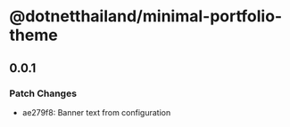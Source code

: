 # @dotnetthailand/minimal-portfolio-theme

## 0.0.1

### Patch Changes

- ae279f8: Banner text from configuration

